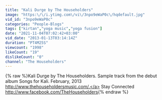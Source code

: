 ```yaml
---
title: "Kali Durge by The Householders"
image: "https:\/\/i.ytimg.com\/vi\/3npo9eWaP0c\/hqdefault.jpg"
vid_id: "3npo9eWaP0c"
categories: "People-Blogs"
tags: ["kirtan","yoga music","yoga fusion"]
date: "2021-11-04T07:02:42+03:00"
vid_date: "2013-01-13T03:14:14Z"
duration: "PT4M25S"
viewcount: "1998"
likeCount: "19"
dislikeCount: "0"
channel: "The Householders"
---
```

{% raw %}Kali Durge by The Householders. Sample track from the debut album Songs for Kali. February, 2013 <a rel="nofollow" target="blank" href="http://www.thehouseholdersmusic.com/.">http://www.thehouseholdersmusic.com/.</a> Stay Connected <a rel="nofollow" target="blank" href="http://www.facebook.com/TheHouseholders">http://www.facebook.com/TheHouseholders</a>{% endraw %}
